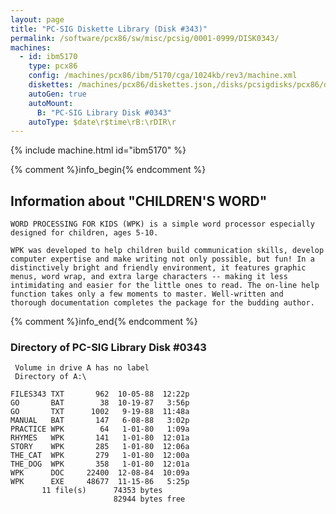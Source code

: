```yaml
---
layout: page
title: "PC-SIG Diskette Library (Disk #343)"
permalink: /software/pcx86/sw/misc/pcsig/0001-0999/DISK0343/
machines:
  - id: ibm5170
    type: pcx86
    config: /machines/pcx86/ibm/5170/cga/1024kb/rev3/machine.xml
    diskettes: /machines/pcx86/diskettes.json,/disks/pcsigdisks/pcx86/diskettes.json
    autoGen: true
    autoMount:
      B: "PC-SIG Library Disk #0343"
    autoType: $date\r$time\rB:\rDIR\r
---
```


{% include machine.html id="ibm5170" %}

{% comment %}info_begin{% endcomment %}

## Information about "CHILDREN'S WORD"

    WORD PROCESSING FOR KIDS (WPK) is a simple word processor especially
    designed for children, ages 5-10.
    
    WPK was developed to help children build communication skills, develop
    computer expertise and make writing not only possible, but fun! In a
    distinctively bright and friendly environment, it features graphic
    menus, word wrap, and extra large characters -- making it less
    intimidating and easier for the little ones to read. The on-line help
    function takes only a few moments to master. Well-written and
    thorough documentation completes the package for the budding author.
{% comment %}info_end{% endcomment %}


### Directory of PC-SIG Library Disk #0343

     Volume in drive A has no label
     Directory of A:\

    FILES343 TXT       962  10-05-88  12:22p
    GO       BAT        38  10-19-87   3:56p
    GO       TXT      1002   9-19-88  11:48a
    MANUAL   BAT       147   6-08-88   3:02p
    PRACTICE WPK        64   1-01-80   1:09a
    RHYMES   WPK       141   1-01-80  12:01a
    STORY    WPK       285   1-01-80  12:06a
    THE_CAT  WPK       279   1-01-80  12:00a
    THE_DOG  WPK       358   1-01-80  12:01a
    WPK      DOC     22400  12-08-84  10:09a
    WPK      EXE     48677  11-15-86   5:25p
           11 file(s)      74353 bytes
                           82944 bytes free
